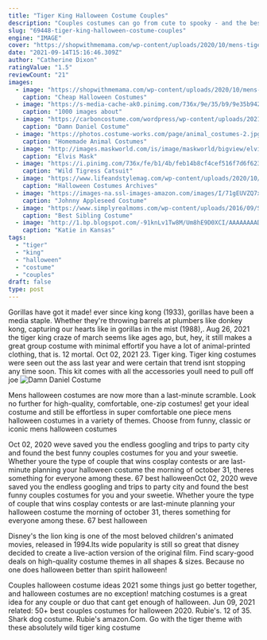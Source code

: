 ```yaml
---
title: "Tiger King Halloween Costume Couples"
description: "Couples costumes can go from cute to spooky - and the best-selling couples costume out there is the skeleton costume. There are a ton of variations on this couples costume collection, as"
slug: "69448-tiger-king-halloween-costume-couples"
engine: "IMAGE"
cover: "https://shopwithmemama.com/wp-content/uploads/2020/10/mens-tiger-trainer-costume-update.jpg"
date: "2021-09-14T15:16:46.309Z"
author: "Catherine Dixon"
ratingValue: "1.5"
reviewCount: "21"
images:
  - image: "https://shopwithmemama.com/wp-content/uploads/2020/10/mens-tiger-trainer-costume-update.jpg"
    caption: "Cheap Halloween Costumes"
  - image: "https://s-media-cache-ak0.pinimg.com/736x/9e/35/b9/9e35b942b182ebf18f62526c89d383fa.jpg"
    caption: "1000 images about"
  - image: "https://carboncostume.com/wordpress/wp-content/uploads/2021/03/damn-daniel-cosplay-tutorial.jpg"
    caption: "Damn Daniel Costume"
  - image: "https://photos.costume-works.com/page/animal_costumes-2.jpg"
    caption: "Homemade Animal Costumes"
  - image: "http://images.maskworld.com/is/image/maskworld/bigview/elvis-mask--mwa-096-party-face-gesicht-fasching-karneval-carn.jpg"
    caption: "Elvis Mask"
  - image: "https://i.pinimg.com/736x/fe/b1/4b/feb14b8cf4cef516f7d6f6238547da54.jpg"
    caption: "Wild Tigress Catsuit"
  - image: "https://www.lifeandstylemag.com/wp-content/uploads/2020/10/shutterstock_editorial_10455426eq-1.jpg?crop=0px%2C0px%2C5240px%2C2968px&resize=960%2C540"
    caption: "Halloween Costumes Archives"
  - image: "https://images-na.ssl-images-amazon.com/images/I/71gEUVZQ7xL._AC_UL1500_.jpg"
    caption: "Johnny Appleseed Costume"
  - image: "https://www.simplyrealmoms.com/wp-content/uploads/2016/09/Sibling-Costume-Idea-Labrynth.png"
    caption: "Best Sibling Costume"
  - image: "http://1.bp.blogspot.com/-91knLv1Tw8M/Um8hE9D0XCI/AAAAAAAADto/GOePeAJy3R0/s1600/IMG_4240.JPG"
    caption: "Katie in Kansas"
tags:
  - "tiger"
  - "king"
  - "halloween"
  - "costume"
  - "couples"
draft: false
type: post
---
```


Gorillas have got it made! ever since king kong (1933), gorillas have been a media staple. Whether they're throwing barrels at plumbers like donkey kong, capturing our hearts like in gorillas in the mist (1988),. Aug 26, 2021 the tiger king craze of march seems like ages ago, but, hey, it still makes a great group costume with minimal effortif you have a lot of animal-printed clothing, that is. 12 mortal. Oct 02, 2021 23. Tiger king. Tiger king costumes were seen out the ass last year and were certain that trend isnt stopping any time soon. This kit comes with all the accessories youll need to pull off joe
![Damn Daniel Costume](https://carboncostume.com/wordpress/wp-content/uploads/2021/03/damn-daniel-cosplay-tutorial.jpg "Damn Daniel Costume")

Mens halloween costumes are now more than a last-minute scramble. Look no further for high-quality, comfortable, one-zip costumes! get your ideal costume and still be effortless in super comfortable one piece mens halloween costumes in a variety of themes. Choose from funny, classic or iconic mens halloween costumes
<!--inArticleAds-->

<!--galleryOne-->

Oct 02, 2020 weve saved you the endless googling and trips to party city and found the best funny couples costumes for you and your sweetie. Whether youre the type of couple that wins cosplay contests or are last-minute planning your halloween costume the morning of october 31, theres something for everyone among these. 67 best halloweenOct 02, 2020 weve saved you the endless googling and trips to party city and found the best funny couples costumes for you and your sweetie. Whether youre the type of couple that wins cosplay contests or are last-minute planning your halloween costume the morning of october 31, theres something for everyone among these. 67 best halloween
<!--inArticleAds-->

<!--galleryTwo-->

Disney's the lion king is one of the most beloved children's animated movies, released in 1994.Its wide popularity is still so great that disney decided to create a live-action version of the original film. Find scary-good deals on high-quality costume themes in all shapes & sizes. Because no one does halloween better than spirit halloween!
<!--galleryThree-->

Couples halloween costume ideas 2021 some things just go better together, and halloween costumes are no exception! matching costumes is a great idea for any couple or duo that cant get enough of halloween. Jun 09, 2021 related: 50+ best couples costumes for halloween 2020. Rubie's. 12 of 35. Shark dog costume. Rubie's amazon.Com.  Go with the tiger theme with these absolutely wild tiger king costume